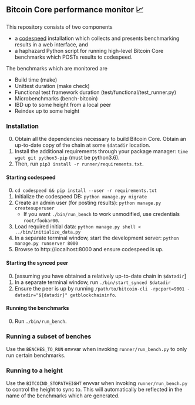 ## Bitcoin Core performance monitor 📈

This repository consists of two components

- a [codespeed](https://github.com/chaincodelabs/codespeed) installation which
  collects and presents benchmarking results in a web interface, and
- a haphazard Python script for running high-level Bitcoin Core benchmarks which
  POSTs results to codespeed.

The benchmarks which are monitored are

- Build time (make)
- Unittest duration (make check)
- Functional test framework duration (test/functional/test_runner.py)
- Microbenchmarks (bench-bitcoin)
- IBD up to some height from a local peer
- Reindex up to some height


### Installation

0. Obtain all the dependencies necessary to build Bitcoin Core. Obtain an up-to-date
   copy of the chain at some `$datadir` location.
0. Install the additional requirements through your package manager: `time wget git python3-pip` (must be python3.6).
0. Then, run `pip3 install -r runner/requirements.txt`.

#### Starting codespeed

0. `cd codespeed && pip install --user -r requirements.txt`
0. Initialize the codespeed DB: `python manage.py migrate`
0. Create an admin user (for posting results): `python manage.py createsuperuser`
   - If you want `./bin/run_bench` to work unmodified, use credentials
     `root/foobar00`.
0. Load required initial data:
   `python manage.py shell < ../bin/initialize_data.py`
0. In a separate terminal window, start the development server: `python
   manage.py runserver 8000`
0. Browse to http://localhost:8000 and ensure codespeed is up.


#### Starting the synced peer

0. [assuming you have obtained a relatively up-to-date chain in `$datadir`]
0. In a separate terminal window, run `./bin/start_synced $datadir`
0. Ensure the peer is up by running
   `/path/to/bitcoin-cli -rpcport=9001 -datadir="${datadir}" getblockchaininfo`.


#### Running the benchmarks

0. Run `./bin/run_bench`.


### Running a subset of benches

Use the `BENCHES_TO_RUN` envvar when invoking `runner/run_bench.py` to only
run certain benchmarks.

### Running to a height

Use the `BITCOIND_STOPATHEIGHT` envvar when invoking `runner/run_bench.py` to
control the height to sync to. This will automatically be reflected in the name
of the benchmarks which are generated.
